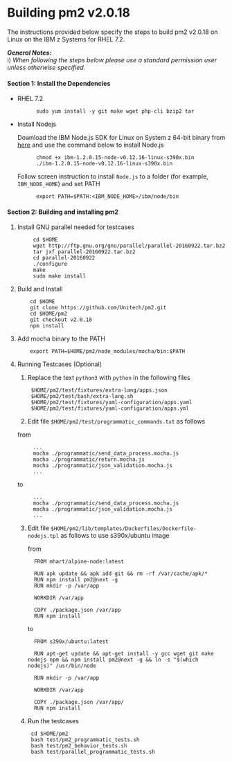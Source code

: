 # Building pm2 v2.0.18


The instructions provided below specify the steps to build pm2 v2.0.18 on Linux on the IBM z Systems for RHEL 7.2.

_**General Notes:**_  
i) _When following the steps below please use a standard permission user unless otherwise specified._


#### Section 1: Install the Dependencies

* RHEL 7.2

            sudo yum install -y git make wget php-cli bzip2 tar

* Install Nodejs 

	Download the IBM Node.js SDK for Linux on System z 64-bit binary from [here](https://developer.ibm.com/node/sdk/#v12) and use the command below to install Node.js
		
			chmod +x ibm-1.2.0.15-node-v0.12.16-linux-s390x.bin
			./ibm-1.2.0.15-node-v0.12.16-linux-s390x.bin
	
	Follow screen instruction to install `Node.js` to a folder (for example, `IBM_NODE_HOME`) and set PATH
	
			export PATH=$PATH:<IBM_NODE_HOME>/ibm/node/bin

		
#### Section 2: Building and installing pm2
            
1. Install GNU parallel needed for testcases 

            cd $HOME
            wget http://ftp.gnu.org/gnu/parallel/parallel-20160922.tar.bz2
            tar jxf parallel-20160922.tar.bz2
            cd parallel-20160922
            ./configure
            make
            sudo make install     

2. Build and Install

           cd $HOME
           git clone https://github.com/Unitech/pm2.git
           cd $HOME/pm2
           git checkout v2.0.18
           npm install
        
3. Add mocha binary to the PATH

           export PATH=$HOME/pm2/node_modules/mocha/bin:$PATH

4. Running Testcases (Optional)

    1. Replace the text `python3` with `python` in the following files

            $HOME/pm2/test/fixtures/extra-lang/apps.json
            $HOME/pm2/test/bash/extra-lang.sh
            $HOME/pm2/test/fixtures/yaml-configuration/apps.yaml
            $HOME/pm2/test/fixtures/yaml-configuration/apps.yml

    2. Edit file `$HOME/pm2/test/programmatic_commands.txt` as follows
   
      from

		    ...   
		    mocha ./programmatic/send_data_process.mocha.js
		    mocha ./programmatic/return.mocha.js
		    mocha ./programmatic/json_validation.mocha.js
		    ...

      to

		    ...
		    mocha ./programmatic/send_data_process.mocha.js
		    mocha ./programmatic/json_validation.mocha.js
		    ...

   3. Edit file `$HOME/pm2/lib/templates/Dockerfiles/Dockerfile-nodejs.tpl` as follows to use s390x/ubuntu image

      from

            FROM mhart/alpine-node:latest

            RUN apk update && apk add git && rm -rf /var/cache/apk/*
            RUN npm install pm2@next -g
            RUN mkdir -p /var/app

            WORKDIR /var/app

            COPY ./package.json /var/app
            RUN npm install
        
      to
        
            FROM s390x/ubuntu:latest

            RUN apt-get update && apt-get install -y gcc wget git make nodejs npm && npm install pm2@next -g && ln -s "$(which nodejs)" /usr/bin/node
        
            RUN mkdir -p /var/app

            WORKDIR /var/app
 
            COPY ./package.json /var/app/
            RUN npm install
        
    5. Run the testcases
 
            cd $HOME/pm2
            bash test/pm2_programmatic_tests.sh
            bash test/pm2_behavior_tests.sh
            bash test/parallel_programmatic_tests.sh
        
